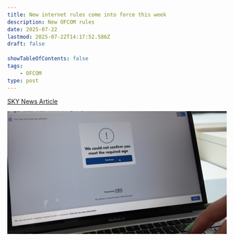 ```yaml
---
title: New internet rules come into force this week
description: New OFCOM rules
date: 2025-07-22
lastmod: 2025-07-22T14:17:52.586Z
draft: false

showTableOfContents: false
tags:
    - OFCOM
type: post
---
```

[SKY News Article](https://x.com/SkyNews/status/1947627124291998108https:/)

![](assets/20250722_142116_skynews-yoti-age-checks-ofcom_6970626.png)
